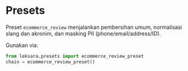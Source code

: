 # Presets

Preset `ecommerce_review` menjalankan pembersihan umum, normalisasi slang dan akronim, dan masking PII (phone/email/address/ID).

Gunakan via:

```python
from leksara.presets import ecommerce_review_preset
chain = ecommerce_review_preset()
```
